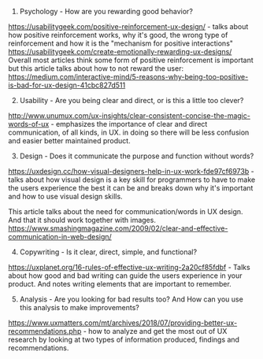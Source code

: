 
1. Psychology - How are you rewarding good behavior?

https://usabilitygeek.com/positive-reinforcement-ux-design/ - talks about how positive reinforcement works, why it's good, the wrong type of reinforcement and how it is the "mechanism for positive interactions"
https://usabilitygeek.com/create-emotionally-rewarding-ux-designs/
Overall most articles think some form of positive reinforcement is important but this article talks about how to not reward the user: https://medium.com/interactive-mind/5-reasons-why-being-too-positive-is-bad-for-ux-design-41cbc827d511

2. Usability - Are you being clear and direct, or is this a little too clever?

http://www.unumux.com/ux-insights/clear-consistent-concise-the-magic-words-of-ux - emphasizes the importance of clear and direct communication, of all kinds, in UX. in doing so there will be less confusion and easier better maintained product.

3. Design - Does it communicate the purpose and function without words?

https://uxdesign.cc/how-visual-designers-help-in-ux-work-fde97cf6973b - talks about how visual design is a key skill for programmers to have to make the users experience the best it can be and breaks down why it's important and how to use visual design skills.

This article talks about the need for communication/words in UX design. And that it should work together with images.
https://www.smashingmagazine.com/2009/02/clear-and-effective-communication-in-web-design/

4. Copywriting - Is it clear, direct, simple, and functional?

https://uxplanet.org/16-rules-of-effective-ux-writing-2a20cf85fdbf - Talks about how good and bad writing can guide the users experience in your product. And notes writing elements that are important to remember.

5. Analysis - Are you looking for bad results too? And How can you use this analysis to make improvements?

https://www.uxmatters.com/mt/archives/2018/07/providing-better-ux-recommendations.php - how to analyze and get the most out of UX research by looking at two types of information produced, findings and recommendations.
